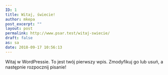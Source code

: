 ```yaml
---
ID: 1
title: Witaj, świecie!
author: mkepa
post_excerpt: ""
layout: post
permalink: http://www.psar.test/witaj-swiecie/
draft: false
as: sa
date: 2018-09-17 10:56:13
---
```

Witaj w WordPressie. To jest twój pierwszy wpis. Zmodyfikuj go lub usuń, a następnie rozpocznij pisanie!